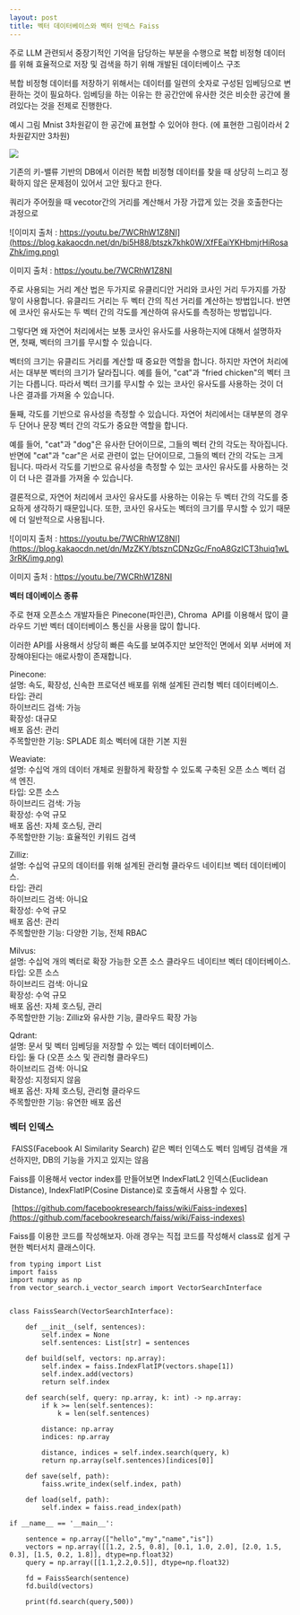 ```yaml
---
layout: post
title: 벡터 데이터베이스와 벡터 인덱스 Faiss
---
```

주로 LLM 관련되서 중장기적인 기억을 담당하는 부분을 수행으로 복합 비정형 데이터를 위해 효율적으로 저장 및 검색을 하기 위해 개발된 데이터베이스 구조

복합 비정형 데이터를 저장하기 위해서는 데이터를 일련의 숫자로 구성된 임베딩으로 변환하는 것이 필요하다. 임베딩을 하는 이유는 한 공간안에 유사한 것은 비슷한 공간에 몰려있다는 것을 전제로 진행한다.

예시 그림 Mnist 3차원같이 한 공간에 표현할 수 있어야 한다. (에 표현한 그림이라서 2차원같지만 3차원)

![](https://blog.kakaocdn.net/dn/c7ICK5/btszk506KEn/CDZH5hSINW3WEcLfj3c6cK/img.png)

기존의 키-밸류 기반의 DB에서 이러한 복합 비정형 데이터를 찾을 때 상당히 느리고 정확하지 않은 문제점이 있어서 고안 됬다고 한다.

쿼리가 주어줬을 때 vecotor간의 거리를 계산해서 가장 가깝게 있는 것을 호출한다는 과정으로

![이미지 출처 : https://youtu.be/7WCRhW1Z8NI](https://blog.kakaocdn.net/dn/bi5H88/btszk7khk0W/XfFEaiYKHbmjrHiRosaZhk/img.png)

이미지 출처 : https://youtu.be/7WCRhW1Z8NI

주로 사용되는 거리 계산 법은 두가지로 유클리디안 거리와 코사인 거리 두가지를 가장 맣이 사용합니다. 유클리드 거리는 두 벡터 간의 직선 거리를 계산하는 방법입니다. 반면에 코사인 유사도는 두 벡터 간의 각도를 계산하여 유사도를 측정하는 방법입니다.

그렇다면 왜 자연어 처리에서는 보통 코사인 유사도를 사용하는지에 대해서 설명하자면, 첫째, 벡터의 크기를 무시할 수 있습니다.

벡터의 크기는 유클리드 거리를 계산할 때 중요한 역할을 합니다. 하지만 자연어 처리에서는 대부분 벡터의 크기가 달라집니다. 예를 들어, "cat"과 "fried chicken"의 벡터 크기는 다릅니다. 따라서 벡터 크기를 무시할 수 있는 코사인 유사도를 사용하는 것이 더 나은 결과를 가져올 수 있습니다.

둘째, 각도를 기반으로 유사성을 측정할 수 있습니다. 자연어 처리에서는 대부분의 경우 두 단어나 문장 벡터 간의 각도가 중요한 역할을 합니다.

예를 들어, "cat"과 "dog"은 유사한 단어이므로, 그들의 벡터 간의 각도는 작아집니다. 반면에 "cat"과 "car"은 서로 관련이 없는 단어이므로, 그들의 벡터 간의 각도는 크게 됩니다. 따라서 각도를 기반으로 유사성을 측정할 수 있는 코사인 유사도를 사용하는 것이 더 나은 결과를 가져올 수 있습니다.

결론적으로, 자연어 처리에서 코사인 유사도를 사용하는 이유는 두 벡터 간의 각도를 중요하게 생각하기 때문입니다. 또한, 코사인 유사도는 벡터의 크기를 무시할 수 있기 때문에 더 일반적으로 사용됩니다.

![이미지 출처 : https://youtu.be/7WCRhW1Z8NI](https://blog.kakaocdn.net/dn/MzZKY/btsznCDNzGc/FnoA8GzICT3huiq1wL3rRK/img.png)

이미지 출처 : https://youtu.be/7WCRhW1Z8NI


**벡터 데이베이스 종류**

주로 현재 오픈소스 개발자들은 Pinecone(파인콘), Chroma  API를 이용해서 많이 클라우드 기반 벡터 데이터베이스 통신을 사용을 많이 합니다. 

이러한 API를 사용해서 상당히 빠른 속도를 보여주지만 보안적인 면에서 외부 서버에 저장해야된다는 애로사항이 존재합니다.

Pinecone:  
설명: 속도, 확장성, 신속한 프로덕션 배포를 위해 설계된 관리형 벡터 데이터베이스.  
타입: 관리  
하이브리드 검색: 가능  
확장성: 대규모  
배포 옵션: 관리  
주목할만한 기능: SPLADE 희소 벡터에 대한 기본 지원

Weaviate:  
설명: 수십억 개의 데이터 개체로 원활하게 확장할 수 있도록 구축된 오픈 소스 벡터 검색 엔진.  
타입: 오픈 소스  
하이브리드 검색: 가능  
확장성: 수억 규모  
배포 옵션: 자체 호스팅, 관리  
주목할만한 기능: 효율적인 키워드 검색

Zilliz:  
설명: 수십억 규모의 데이터를 위해 설계된 관리형 클라우드 네이티브 벡터 데이터베이스.  
타입: 관리  
하이브리드 검색: 아니요  
확장성: 수억 규모  
배포 옵션: 관리  
주목할만한 기능: 다양한 기능, 전체 RBAC

Milvus:  
설명: 수십억 개의 벡터로 확장 가능한 오픈 소스 클라우드 네이티브 벡터 데이터베이스.  
타입: 오픈 소스  
하이브리드 검색: 아니요  
확장성: 수억 규모  
배포 옵션: 자체 호스팅, 관리  
주목할만한 기능: Zilliz와 유사한 기능, 클라우드 확장 가능

Qdrant:  
설명: 문서 및 벡터 임베딩을 저장할 수 있는 벡터 데이터베이스.  
타입: 둘 다 (오픈 소스 및 관리형 클라우드)  
하이브리드 검색: 아니요  
확장성: 지정되지 않음  
배포 옵션: 자체 호스팅, 관리형 클라우드  
주목할만한 기능: 유연한 배포 옵션

### 벡터 인덱스

 FAISS(Facebook AI Similarity Search) 같은 벡터 인덱스도 벡터 임베딩 검색을 개선하지만, DB의 기능을 가지고 있지는 않음

Faiss를 이용해서 vector index를 만들어보면 IndexFlatL2 인덱스(Euclidean Distance), IndexFlatIP(Cosine Distance)로 호출해서 사용할 수 있다. 

 [https://github.com/facebookresearch/faiss/wiki/Faiss-indexes](https://github.com/facebookresearch/faiss/wiki/Faiss-indexes)

 Faiss를 이용한 코드를 작성해보자. 
 아래 경우는 직접 코드를 작성해서 class로 쉽게 구현한 벡터서치 클래스이다.

```
from typing import List
import faiss
import numpy as np
from vector_search.i_vector_search import VectorSearchInterface
 
 
class FaissSearch(VectorSearchInterface):
 
    def __init__(self, sentences):
        self.index = None
        self.sentences: List[str] = sentences
 
    def build(self, vectors: np.array):
        self.index = faiss.IndexFlatIP(vectors.shape[1])
        self.index.add(vectors)
        return self.index
 
    def search(self, query: np.array, k: int) -> np.array:
        if k >= len(self.sentences):
            k = len(self.sentences)
 
        distance: np.array
        indices: np.array
 
        distance, indices = self.index.search(query, k)
        return np.array(self.sentences)[indices[0]]
 
    def save(self, path):
        faiss.write_index(self.index, path)
 
    def load(self, path):
        self.index = faiss.read_index(path)
 
if __name__ == '__main__':
 
    sentence = np.array(["hello","my","name","is"])
    vectors = np.array([[1.2, 2.5, 0.8], [0.1, 1.0, 2.0], [2.0, 1.5, 0.3], [1.5, 0.2, 1.8]], dtype=np.float32)
    query = np.array([[1.1,2.2,0.5]], dtype=np.float32)
 
    fd = FaissSearch(sentence)
    fd.build(vectors)
 
    print(fd.search(query,500))
```

